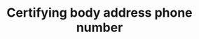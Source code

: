 ---
title: 'Certifying body address phone number'
field: 'is.certifyingBody.phoneNumber'
slug: 'is-certifyingbody-phonenumber'
description: 'Official contact phone number of the organization - without country code'
required: False
module: 'Assurance'
cluster: 'Certification'
policy: 'Numeric value. Single value only.'
layout: 'home'
---
